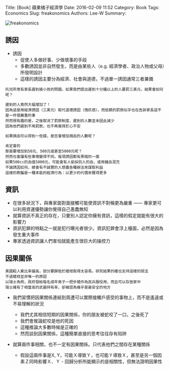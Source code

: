 Title: [Book] 蘋果橘子經濟學
Date: 2016-02-09 11:52
Category: Book
Tags: Economics
Slug: freakonomics
Authors: Lee-W
Summary: 


![freakonomics](http://pic.eslite.com/Upload/Product/201001/m/633996933876873707.JPG)

<!--more-->

## 誘因
- 誘因
	- 促使人多做好事、少做壞事的手段
	- 多數誘因並非自然發生，而是由某些人（e.g. 經濟學者、政治人物或父母）所發明設計
	- 這樣的誘因主要分為經濟、社會與道德，不過單一誘因通常三者兼備


```
托兒所常有家長遲到接小孩的問題。如果我們提出遲到十分鐘以上的人要罰三美元，結果會如何呢？

遲到的人竟然大幅增加了！
因為這是用經濟誘因（三美元）取代道德誘因（愧疚感），而低額的罰款似乎也在告訴家長這不是一件很嚴重的事 
然而很有趣的是，之後取消了罰款制度，遲到的人數並未因此減少
因為他們遲到不用罰款，也不再覺得於心不安
```

```
如果捐血可以得到一些錢，是否會增加捐血的人數呢？

肯定會的
那是要增加到50元、500元或甚至5000元呢？ 
然而也會讓有些事情變得不同，每項誘因都有黑暗的一面
如果500cc的血值5000元，可能會有人偷採別人的血，或用豬血混充
不論誘因如何，總會有不誠實的人想盡各種辦法來謀取利益
這樣的欺騙是一種本能的經濟行為：以更少的代價來獲得更多
```
	
## 資訊
- 在很多狀況下，與專家面對面接觸可能使資訊不對稱更為嚴重 —— 專家更可以利用資運優勢讓你覺得自己愚蠢無知
- 就算資訊不真正的存在，只要別人認定你擁有資訊，這樣的假定就能有很大的影響力
- 資訊犯罪的特點之一就是犯行曝光者很少。資訊犯罪會浮上檯面，必然是因為發生重大事件
- 專家透過資訊讓人們害怕就能產生很巨大的操控力

## 因果關係
```
美國殺人案比率偏高，部分要歸咎於槍枝取得太容易。研究結果的確也支持這樣的說法
不過槍枝並非唯一的原因
以瑞士為例，政府發給每名成年男子一把步槍作為民兵服役用，而且可以存放家中
瑞士擁有了相當高的武器持有率，卻被認為幾乎是最安全的地方
```

- 我們習慣把因果關係連結到周遭可以實際接觸戶感受的事物上，而不是遙遠或不易理解的狀況
	- 我們尤其相信短期的因果關係，你的朋友被蛇咬了一口，之後死了
	- 我們會推論蛇咬是他的死因
	- 這種推論大多數時候是正確的
	- 然而談到因果關係，這種簡單直接的思考往往存有陷阱

- 就算兩件事相關，也不一定有因果關係。只代表他們之間存在某種關係
	- 假設這兩件事是X, Y，可能Ｘ導致Ｙ，也可能Ｙ導致Ｘ，甚至是另一個因素Ｚ同時影響Ｘ、Ｙ	- 回歸分析所能顯示的是相關性，但無法證明因果性